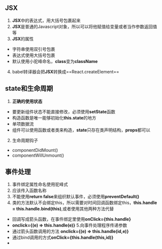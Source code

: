 ## JSX
1. **JSX**中的表达式，用大括号包裹起来
2. **JSX**是普通的Javascript对象，所以可以将他赋值给变量或者当作参数返回值等
3. **JSX**的属性
- 字符串使用双引号包裹
- 表达式使用大括号包裹
- 默认使用小驼峰命名，**class**变为**className**
4. babel转译器会把**JSX**转换成==React.createElement==

## state和生命周期
1. **正确的使用状态**
- 要更新组件状态不能直接修改，必须使用**setState**函数
- 构造函数是唯一能够初始化**this.state**的地方
- 单项数据流
- 组件可以使用函数或者类来构造，**state**只存在类声明结构，**props**都可以
2. 生命周期钩子
- componentDidMount() 
- componentWillUnmount()

## 事件处理
1. 事件绑定属性命名使用驼峰式
2. 应该传入函数名称
3. 不能使用**return false**来组织默认事件，必须使用**preventDefault()**
4. 类的方法默认不会绑定this，所以需要对时间回调函数绑定this，**this.handle = this.handle.bind(this)**,或者使用其他两种方法代替
- 回调写成箭头函数，在事件绑定里使用**onClick={this.handle}**
- **onclick={(e) => this.handle(e)}**
5.向事件处理程序传递参数
- 通过箭头函数调用的方法 **onclick={(e) => this.handle(id,e)}**
- 通过bind调用的方式**onClick={this.handle(this,id)}**
- 